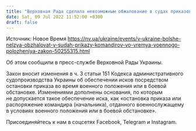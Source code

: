 ```yaml
---
title: "Верховная Рада сделала невозможным обжалование в судах приказов командиров во время военного положения — закон"
date: Sat, 09 Jul 2022 11:52:00 +0300
draft: false
---
```

Источник: Новое Время https://nv.ua/ukraine/events/v-ukraine-bolshe-nelzya-obzhalovat-v-sudah-prikazy-komandirov-vo-vremya-voennogo-polozheniya-zakon-50255315.html


Об этом сообщили в пресс-службе Верховной Рады Украины.

 Закон вносит изменения в ч. 3 статьи 151 Кодекса административного судопроизводства Украины об обеспечении исков посредством остановки приказа во время военного положения или в боевой обстановке. Изменениями дополнены основания, по которым не допускается такое обеспечение иска, как «остановка приказа или распоряжение командира (начальника), отданного военнослужащему в условиях военного положения или в боевой обстановке».

Присоединяйтесь к нам в соцсетях Facebook, Telegram и Instagram.
